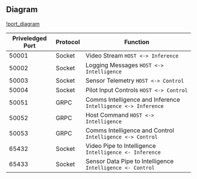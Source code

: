 ## Diagram
[!port_diagram](/img/docs_port_diag.png)

Priveledged Port | Protocol |Function
---------------- | ---------------- | ----------------
50001 | Socket | Video Stream `HOST <-> Inference`
50002 | Socket | Logging Messages `HOST <-> Intelligence`
50003 | Socket | Sensor Telemetry `HOST <-> Control`
50004 | Socket | Pilot Input Controls `HOST <-> Control`
50051 | GRPC | Comms Intelligence and Inference `Intelligence <-> Inference`
50052 | GRPC | Host Command `HOST <-> Intelligence`
50053 | GRPC | Comms Intelligence and Control `Intelligence <-> Control`
65432 | Socket | Video Pipe to Intelligence `Intelligence <- Inference`
65433 | Socket | Sensor Data Pipe to Intelligence `Intelligence <- Control`

